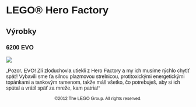 <div lang="hu-HU" style="font-family: Helvetica, sans-serif;">
<h1>LEGO® Hero Factory</h1>
<h2>Výrobky</h2>
<h3 style="font-weight: bold;">
<span class="product_number">6200</span>
<span class="title">EVO</span>
</h3>
<img src="https://www.lego.com/cdn/product-assets/product.img.pri/6200_prod.jpg" type="image/jpeg">
<p class="description">„Pozor, EVO! Zlí zloduchovia utiekli z Hero Factory a my ich musíme rýchlo chytiť späť! Vybavili sme ťa silnou plazmovou strelnicou, protitoxickými energetickými topánkami a tankovým ramenom, takže máš všetko, čo potrebuješ, aby si ich spútal a vrátil späť za mreže, kam patria!“</p>
<p class="footer" style="font-size: 12px; text-align: center;">©2012 The LEGO Group. All rights reserved.</p>
</div>